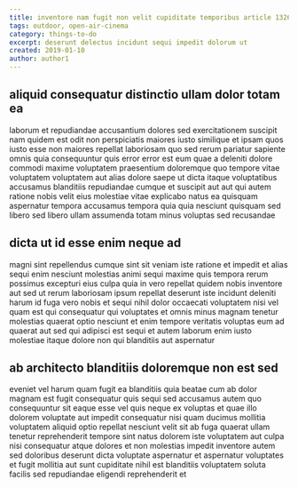 ```yaml
---
title: inventore nam fugit non velit cupiditate temporibus article 1326
tags: outdoor, open-air-cinema
category: things-to-do
excerpt: deserunt delectus incidunt sequi impedit dolorum ut
created: 2019-01-10
author: author1
---
```


## aliquid consequatur distinctio ullam dolor totam ea

laborum et repudiandae accusantium dolores sed exercitationem suscipit nam quidem est odit non perspiciatis maiores iusto similique et ipsam quos iusto esse non maiores repellat laboriosam quo sed rerum pariatur sapiente omnis quia consequuntur quis error error est eum quae a deleniti dolore commodi maxime voluptatem praesentium doloremque quo tempore vitae voluptatem voluptatem aut alias dolore saepe ut dicta itaque voluptatibus accusamus blanditiis repudiandae cumque et suscipit aut aut qui autem ratione nobis velit eius molestiae vitae explicabo natus ea quisquam aspernatur tempora accusamus tempora quia quia nesciunt quisquam sed libero sed libero ullam assumenda totam minus voluptas sed recusandae

## dicta ut id esse enim neque ad

magni sint repellendus cumque sint sit veniam iste ratione et impedit et alias sequi enim nesciunt molestias animi sequi maxime quis tempora rerum possimus excepturi eius culpa quia in vero repellat quidem nobis inventore aut sed ut rerum laboriosam ipsum repellat deserunt iste incidunt deleniti harum id fuga vero nobis et sequi nihil dolor occaecati voluptatem nisi vel quam est qui consequatur qui voluptates et omnis minus magnam tenetur molestias quaerat optio nesciunt et enim tempore veritatis voluptas eum ad quaerat aut sed qui adipisci est sequi et autem laborum enim iusto molestiae itaque dolore non qui blanditiis aut aspernatur

## ab architecto blanditiis doloremque non est sed

eveniet vel harum quam fugit ea blanditiis quia beatae cum ab dolor magnam est fugit consequatur quis sequi sed accusamus autem quo consequuntur sit eaque esse vel quis neque ex voluptas et quae illo dolorem voluptate aut impedit consequatur nisi quam ducimus mollitia voluptatem aliquid optio repellat nesciunt velit sit ab fuga quaerat ullam tenetur reprehenderit tempore sint natus dolorem iste voluptatem aut culpa nisi consequatur atque dolores et non molestias impedit inventore autem sed doloribus deserunt dicta voluptate aspernatur et aspernatur voluptates et fugit mollitia aut sunt cupiditate nihil est blanditiis voluptatem soluta facilis sed repudiandae eligendi reprehenderit et
